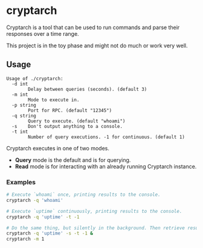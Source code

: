 cryptarch
=========

Cryptarch is a tool that can be used to run commands and parse their responses
over a time range.

This project is in the toy phase and might not do much or work very well.

Usage
-----

```
Usage of ./cryptarch:
  -d int
        Delay between queries (seconds). (default 3)
  -m int
        Mode to execute in.
  -p string
        Port for RPC. (default "12345")
  -q string
        Query to execute. (default "whoami")
  -s    Don't output anything to a console.
  -t int
        Number of query executions. -1 for continuous. (default 1)
```

Cryptarch executes in one of two modes.

- **Query** mode is the default and is for querying.
- **Read** mode is for interacting with an already running Cryptarch instance.

### Examples

```sh
# Execute `whoami` once, printing results to the console.
cryptarch -q 'whoami'

# Execute `uptime` continuously, printing results to the console.
cryptarch -q 'uptime' -t -1

# Do the same thing, but silently in the background. Then retrieve results.
cryptarch -q 'uptime' -s -t -1 &
cryptarch -m 1
```
